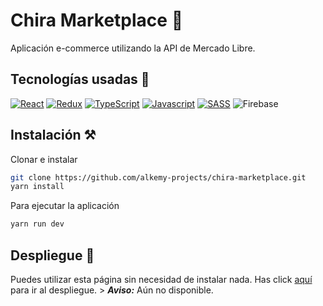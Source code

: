 # Chira Marketplace 🌌

Aplicación e-commerce utilizando la API de Mercado Libre.

## Tecnologías usadas 💫
[![React](https://img.shields.io/badge/-React-blue?style=for-the-badge&logo=React)](https://es.reactjs.org/)
[![Redux](https://img.shields.io/badge/-Redux-764ABC?style=for-the-badge&logo=Redux)](https://es.redux.js.org/)
[![TypeScript](https://img.shields.io/badge/-TypeScript-white?style=for-the-badge&logo=Typescript)](https://www.typescriptlang.org/)
[![Javascript](https://img.shields.io/badge/-Javascript-critical?style=for-the-badge&logo=Javascript)](https://developer.mozilla.org/es/docs/Web/JavaScript)
[![SASS](https://img.shields.io/badge/-sass-white?style=for-the-badge&logo=sass)](https://sass-lang.com/)
![Firebase](https://img.shields.io/badge/-Firebase-violet?style=for-the-badge&logo=Firebase)

## Instalación ⚒
Clonar e instalar
```bash
git clone https://github.com/alkemy-projects/chira-marketplace.git
yarn install
```
Para ejecutar la aplicación
```bash
yarn run dev
```

## Despliegue 🚀
Puedes utilizar esta página sin necesidad de instalar nada. Has click [aquí]() para ir al despliegue. > ***Aviso:*** Aún no disponible.
